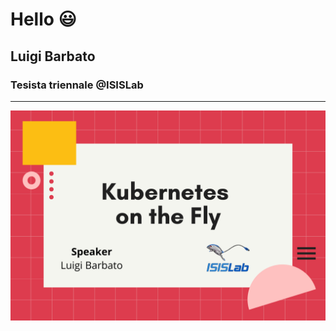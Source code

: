 <!-- classes: title -->

# Hello 😃
## Luigi Barbato
### Tesista triennale @ISISLab
<!-- block-start: grid -->
<!-- account: twitter, your-account-name -->
<!-- account: github, your-account-name -->

<!-- block-end -->

---

![main](../../assets/Kubernetes_On_the_Fly.jpg "Container")